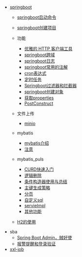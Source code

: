 - [springboot](springboot/README.md)
  - [springboot启动命令](springboot/springboot启动命令.md)
  - [springboot创建项目](springboot/start.md)
  - 功能
    - [优雅的 HTTP 客户端工具](springboot/功能/retrofit.md)
    - [springboot跨域](springboot/功能/springboot跨域.md)
    - [springboot日志](springboot/功能/日志.md)
    - [springboot常用的注解](springboot/功能/springboot常用的注解.md)
    - [cron表达式](springboot/功能/cron表达式.md)
    - [定时任务](springboot/功能/定时任务.md)
    - [Springboot过滤器和拦截器](springboot/功能/Springboot过滤器和拦截器.md)
    - [springboot创建对象](springboot/功能/springboot对象.md)
    - [获取properties](springboot/功能/获取properties.md)
    - [PostConstruct](springboot/功能/PostConstruct.md)
  
  - 文件上传
    - [minio](springboot/文件上传/minio.md)

  - mybatis
    - [mybatis介绍](springboot/mybatis/mybatis介绍.md)
    - [注意](springboot/mybatis/注意.md)
  - mybatis_puls
    - [CURD快速入门](springboot/mybatis_puls/CURD快速入门.md)
    - [逻辑删除](springboot/mybatis_puls/逻辑删除.md)
    - [条件构造器使用与总结](springboot/mybatis_puls/条件构造器使用与总结.md)
    - [主键生成策略](springboot/mybatis_puls/主键生成策略.md)
    - [分页](springboot/mybatis_puls/分页.md)
    - [自定义sql](springboot/mybatis_puls/自定义sql.md)
    - [servieImpl](springboot/mybatis_puls/servieImpl.md)
    - [其他功能](springboot/mybatis_puls/其他功能.md)
  - [H2的使用](springboot/功能/H2的使用.md)


[comment]: <> (sba笔记需要完善)
  - sba
    - [Spring Boot Admin，贼好使](springboot/sba/Spring_Boot_Admin.md)
    - [报警提醒和登录验证](springboot/sba/报警提醒和登录验证功能实现.md)
  - [xxl-job](springboot/xxl-job/README.md)
